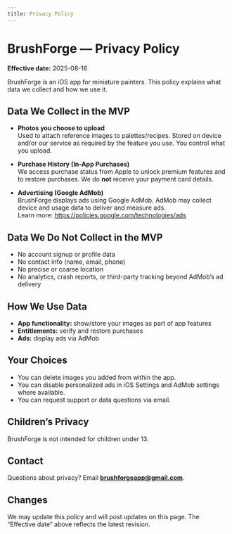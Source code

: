 ```yaml
---
title: Privacy Policy
---
```


# BrushForge — Privacy Policy

**Effective date:** 2025-08-16

BrushForge is an iOS app for miniature painters. This policy explains what data we collect and how we use it.

## Data We Collect in the MVP

- **Photos you choose to upload**  
  Used to attach reference images to palettes/recipes. Stored on device and/or our service as required by the feature you use. You control what you upload.

- **Purchase History (In-App Purchases)**  
  We access purchase status from Apple to unlock premium features and to restore purchases. We do **not** receive your payment card details.

- **Advertising (Google AdMob)**  
  BrushForge displays ads using Google AdMob. AdMob may collect device and usage data to deliver and measure ads.  
  Learn more: https://policies.google.com/technologies/ads

## Data We Do **Not** Collect in the MVP
- No account signup or profile data
- No contact info (name, email, phone)
- No precise or coarse location
- No analytics, crash reports, or third-party tracking beyond AdMob’s ad delivery

## How We Use Data
- **App functionality:** show/store your images as part of app features
- **Entitlements:** verify and restore purchases
- **Ads:** display ads via AdMob

## Your Choices
- You can delete images you added from within the app.
- You can disable personalized ads in iOS Settings and AdMob settings where available.
- You can request support or data questions via email.

## Children’s Privacy
BrushForge is not intended for children under 13.

## Contact
Questions about privacy? Email **brushforgeapp@gmail.com**.

## Changes
We may update this policy and will post updates on this page. The “Effective date” above reflects the latest revision.
